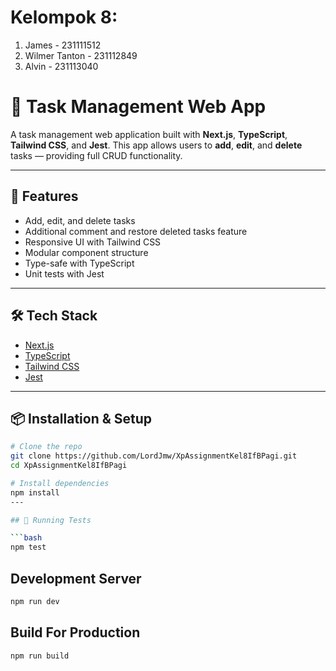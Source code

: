# Kelompok 8:
1. James - 231111512 
2. Wilmer Tanton - 231112849
3. Alvin - 231113040

# 📝 Task Management Web App

A task management web application built with **Next.js**, **TypeScript**, **Tailwind CSS**, and **Jest**. This app allows users to **add**, **edit**, and **delete** tasks — providing full CRUD functionality.

---

## 🚀 Features

- Add, edit, and delete tasks
- Additional comment and restore deleted tasks feature
- Responsive UI with Tailwind CSS
- Modular component structure
- Type-safe with TypeScript
- Unit tests with Jest

---

## 🛠️ Tech Stack

- [Next.js](https://nextjs.org/)
- [TypeScript](https://www.typescriptlang.org/)
- [Tailwind CSS](https://tailwindcss.com/)
- [Jest](https://jestjs.io/)

---

## 📦 Installation & Setup

```bash
# Clone the repo
git clone https://github.com/LordJmw/XpAssignmentKel8IfBPagi.git
cd XpAssignmentKel8IfBPagi

# Install dependencies 
npm install
---

## 🧪 Running Tests

```bash
npm test
```

## Development Server
```bash
npm run dev
```

## Build For Production
```bash
npm run build
```
